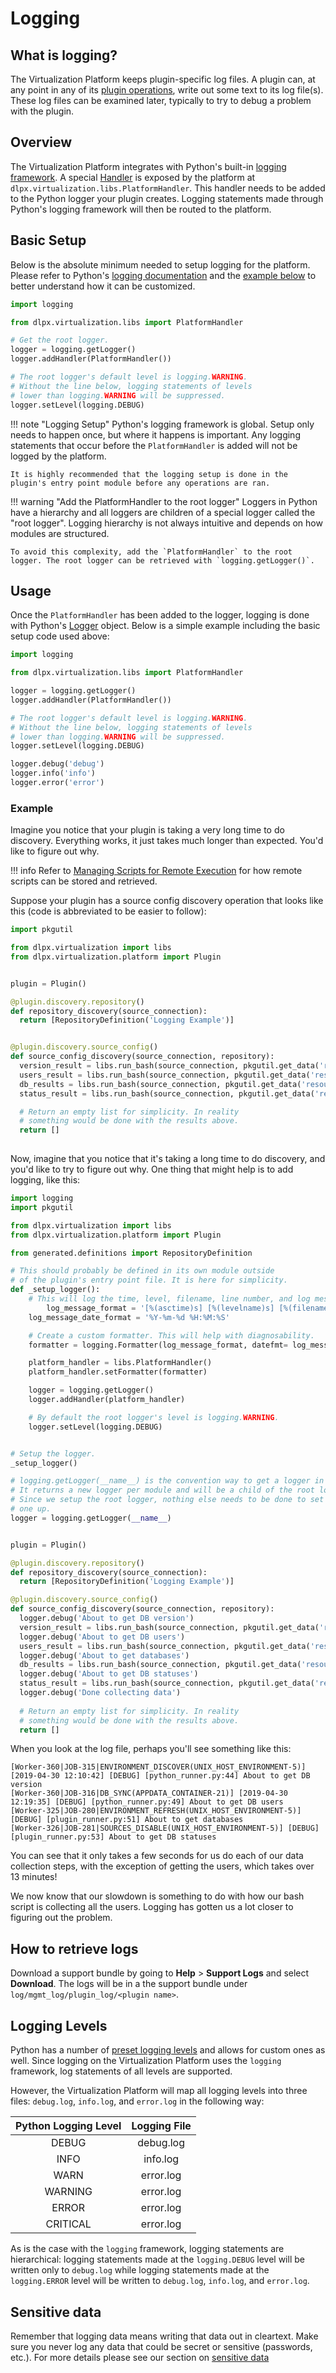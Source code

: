# Logging

## What is logging?

The Virtualization Platform keeps plugin-specific log files. A plugin can, at any point in any of its [plugin operations](Glossary.md#plugin-operation), write out some text to its log file(s). These log files can be examined later, typically to try to debug a problem with the plugin.

## Overview

The Virtualization Platform integrates with Python's built-in [logging framework](https://docs.python.org/2/library/logging.html). A special [Handler](https://docs.python.org/2/library/logging.html#handler-objects) is exposed by the platform at `dlpx.virtualization.libs.PlatformHandler`. This handler needs to be added to the Python logger your plugin creates. Logging statements made through Python's logging framework will then be routed to the platform.

## Basic Setup
 Below is the absolute minimum needed to setup logging for the platform. Please refer to Python's [logging documentation](https://docs.python.org/2/library/logging.html) and the [example below](#customized-example) to better understand how it can be customized.

```python
import logging

from dlpx.virtualization.libs import PlatformHandler

# Get the root logger.
logger = logging.getLogger()
logger.addHandler(PlatformHandler())

# The root logger's default level is logging.WARNING.
# Without the line below, logging statements of levels
# lower than logging.WARNING will be suppressed.
logger.setLevel(logging.DEBUG)
```

!!! note "Logging Setup"
	Python's logging framework is global. Setup only needs to happen once, but where it happens is important. Any logging statements that occur before the `PlatformHandler` is added will not be logged by the platform.
	
	It is highly recommended that the logging setup is done in the plugin's entry point module before any operations are ran.
	
!!! warning "Add the PlatformHandler to the root logger"
	Loggers in Python have a hierarchy and all loggers are children of a special logger called the "root logger". Logging hierarchy is not always intuitive and depends on how modules are structured.
	
	To avoid this complexity, add the `PlatformHandler` to the root logger. The root logger can be retrieved with `logging.getLogger()`.
	
	
## Usage
Once the `PlatformHandler` has been added to the logger, logging is done with Python's [Logger](https://docs.python.org/2/library/logging.html#logger-objects) object. Below is a simple example including the basic setup code used above:

```python
import logging

from dlpx.virtualization.libs import PlatformHandler

logger = logging.getLogger()
logger.addHandler(PlatformHandler())

# The root logger's default level is logging.WARNING.
# Without the line below, logging statements of levels
# lower than logging.WARNING will be suppressed.
logger.setLevel(logging.DEBUG)

logger.debug('debug')
logger.info('info')
logger.error('error')
```

### Example
Imagine you notice that your plugin is taking a very long time to do discovery. Everything works, it just takes much longer than expected. You'd like to figure out why.

!!! info
    Refer to [Managing Scripts for Remote Execution](../Best_Practices/Managing_Scripts_For_Remote_Execution.md) for how remote scripts can be stored and retrieved.

Suppose your plugin has a source config discovery operation that looks like this (code is abbreviated to be easier to follow):
```python
import pkgutil

from dlpx.virtualization import libs
from dlpx.virtualization.platform import Plugin


plugin = Plugin()

@plugin.discovery.repository()
def repository_discovery(source_connection): 
  return [RepositoryDefinition('Logging Example')]


@plugin.discovery.source_config()
def source_config_discovery(source_connection, repository):
  version_result = libs.run_bash(source_connection, pkgutil.get_data('resources', 'get_db_version.sh'))
  users_result = libs.run_bash(source_connection, pkgutil.get_data('resources', 'get_db_users.sh'))
  db_results = libs.run_bash(source_connection, pkgutil.get_data('resources', 'get_databases.sh'))
  status_result = libs.run_bash(source_connection, pkgutil.get_data('resources', 'get_database_statuses.sh'))

  # Return an empty list for simplicity. In reality
  # something would be done with the results above.
  return []
 
```

Now, imagine that you notice that it's taking a long time to do discovery, and you'd like to try to figure out why. One thing that might help is to add logging, like this:
```python
import logging
import pkgutil

from dlpx.virtualization import libs
from dlpx.virtualization.platform import Plugin

from generated.definitions import RepositoryDefinition

# This should probably be defined in its own module outside
# of the plugin's entry point file. It is here for simplicity.
def _setup_logger():
	# This will log the time, level, filename, line number, and log message.
        log_message_format = '[%(asctime)s] [%(levelname)s] [%(filename)s:%(lineno)d] %(message)s'
	log_message_date_format = '%Y-%m-%d %H:%M:%S'

	# Create a custom formatter. This will help with diagnosability.
	formatter = logging.Formatter(log_message_format, datefmt= log_message_date_format)

	platform_handler = libs.PlatformHandler()
	platform_handler.setFormatter(formatter)

	logger = logging.getLogger()
	logger.addHandler(platform_handler)

	# By default the root logger's level is logging.WARNING.
	logger.setLevel(logging.DEBUG)


# Setup the logger.
_setup_logger()

# logging.getLogger(__name__) is the convention way to get a logger in Python.
# It returns a new logger per module and will be a child of the root logger.
# Since we setup the root logger, nothing else needs to be done to set this
# one up.
logger = logging.getLogger(__name__)


plugin = Plugin()

@plugin.discovery.repository()
def repository_discovery(source_connection): 
  return [RepositoryDefinition('Logging Example')]

@plugin.discovery.source_config()
def source_config_discovery(source_connection, repository):
  logger.debug('About to get DB version')
  version_result = libs.run_bash(source_connection, pkgutil.get_data('resources', 'get_db_version.sh'))
  logger.debug('About to get DB users')
  users_result = libs.run_bash(source_connection, pkgutil.get_data('resources', 'get_db_users.sh'))
  logger.debug('About to get databases')
  db_results = libs.run_bash(source_connection, pkgutil.get_data('resources', 'get_databases.sh'))
  logger.debug('About to get DB statuses')
  status_result = libs.run_bash(source_connection, pkgutil.get_data('resources', 'get_database_statuses.sh'))
  logger.debug('Done collecting data')
  
  # Return an empty list for simplicity. In reality
  # something would be done with the results above.
  return []
```

When you look at the log file, perhaps you'll see something like this:

```
[Worker-360|JOB-315|ENVIRONMENT_DISCOVER(UNIX_HOST_ENVIRONMENT-5)] [2019-04-30 12:10:42] [DEBUG] [python_runner.py:44] About to get DB version
[Worker-360|JOB-316|DB_SYNC(APPDATA_CONTAINER-21)] [2019-04-30 12:19:35] [DEBUG] [python_runner.py:49] About to get DB users
[Worker-325|JOB-280|ENVIRONMENT_REFRESH(UNIX_HOST_ENVIRONMENT-5)] [DEBUG] [plugin_runner.py:51] About to get databases
[Worker-326|JOB-281|SOURCES_DISABLE(UNIX_HOST_ENVIRONMENT-5)] [DEBUG] [plugin_runner.py:53] About to get DB statuses
```

You can see that it only takes a few seconds for us do each of our data collection steps, with the exception of getting the users, which takes over 13 minutes!

We now know that our slowdown is something to do with how our bash script is collecting all the users. Logging has gotten us a lot closer to figuring out the problem.

## How to retrieve logs

Download a support bundle by going to **Help** > **Support Logs**  and select **Download**. The logs will be in a the support bundle under `log/mgmt_log/plugin_log/<plugin name>`.

## Logging Levels

Python has a number of [preset logging levels](https://docs.python.org/2/library/logging.html#logging-levels) and allows for custom ones as well. Since logging on the Virtualization Platform uses the `logging` framework, log statements of all levels are supported.

However, the Virtualization Platform will map all logging levels into three files: `debug.log`, `info.log`, and `error.log` in the following way:

|Python Logging Level|Logging File|
|:------------------:|:-----------:|
|DEBUG| debug.log|
|INFO| info.log|
|WARN| error.log|
|WARNING| error.log|
|ERROR| error.log|
|CRITICAL| error.log|

As is the case with the `logging` framework, logging statements are hierarchical: logging statements made at the `logging.DEBUG` level will be written only to `debug.log` while logging statements made at the `logging.ERROR` level will be written to `debug.log`, `info.log`, and `error.log`.

## Sensitive data

Remember that logging data means writing that data out in cleartext. Make sure you never log any data that could be secret or sensitive (passwords, etc.). For more details please see our section on [sensitive data](/Best_Practices/Sensitive_Data.md)
